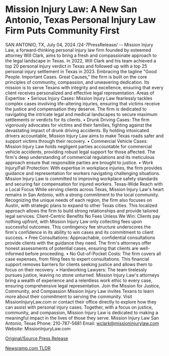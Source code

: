 # Mission Injury Law: A New San Antonio, Texas Personal Injury Law Firm Puts Community First

SAN ANTONIO, TX, July 04, 2024 /24-7PressRelease/ -- Mission Injury Law, a forward-thinking personal injury law firm founded by esteemed attorney Will Clark, aims to bring a fresh and compassionate approach to the legal landscape in Texas. In 2022, Will Clark and his team achieved a top 20 personal injury verdict in Texas and followed up with a top 25 personal injury settlement in Texas in 2023. Embracing the tagline "Good People. Important Cases. Great Causes," the firm is built on the core principles of community, compassion, and unwavering dedication. Its mission is to serve Texans with integrity and excellence, ensuring that every client receives personalized and effective legal representation.   Areas of Expertise:  • Serious Injury Cases: Mission Injury Law fearlessly tackles complex cases involving life-altering injuries, ensuring that victims receive the justice and compensation they deserve. The firm is dedicated to navigating the intricate legal and medical landscapes to secure maximum settlements or verdicts for its clients.  • Drunk Driving Cases: The firm vigorously advocates for victims and their families, fighting against the devastating impact of drunk driving accidents. By holding intoxicated drivers accountable, Mission Injury Law aims to make Texas roads safer and support victims through their recovery.  • Commercial Vehicle Cases: Mission Injury Law holds negligent parties accountable for commercial vehicle accidents, providing robust legal support for those affected. The firm's deep understanding of commercial regulations and its meticulous approach ensure that responsible parties are brought to justice.  • Work Injury/Fall Protection: With expertise in workplace injuries, the firm provides guidance and representation for workers navigating challenging situations. Mission Injury Law is committed to improving workplace safety standards and securing fair compensation for injured workers.   Texas-Wide Reach with a Local Focus  While serving clients across Texas, Mission Injury Law's heart remains in San Antonio, with a strong commitment to the local community. Recognizing the unique needs of each region, the firm also focuses on Austin, with strategic plans to expand to other Texas cities. This localized approach allows the firm to build strong relationships and provide tailored legal services.  Client-Centric Benefits   No Fees Unless We Win: Clients pay nothing upfront, with Mission Injury Law only collecting fees upon successful outcomes. This contingency fee structure underscores the firm's confidence in its ability to win cases and its commitment to client success.  • Free Consultations: Approachable, confidential consultations provide clients with the guidance they need. The firm's attorneys offer honest assessments of potential cases, ensuring that clients are well-informed before proceeding.  • No Out-of-Pocket Costs: The firm covers all case expenses, from filing fees to expert consultations. This financial support removes barriers for clients seeking justice and allows them to focus on their recovery.  • Hardworking Lawyers: The team tirelessly pursues justice, leaving no stone unturned. Mission Injury Law's attorneys bring a wealth of experience and a relentless work ethic to every case, ensuring comprehensive legal representation.  Join the Mission for Justice, Community, and Compassion  Mission Injury Law invites Texans to learn more about their commitment to serving the community. Visit MissionInjuryLaw.com or contact their office directly to explore how they can assist with personal injury cases. Together, with a focus on justice, community, and compassion, Mission Injury Law is dedicated to making a meaningful impact in the lives of those they serve.  Mission Injury Law San Antonio, Texas Phone: 210-787-5681  Email: wclark@missioninjurylaw.com  Website: MissionInjuryLaw.com 

[Original/Source Press Release](https://www.24-7pressrelease.com/press-release/512266/mission-injury-law-a-new-san-antonio-texas-personal-injury-law-firm-puts-community-first) 

[Newsramp.com TLDR](https://newsramp.com/None) 